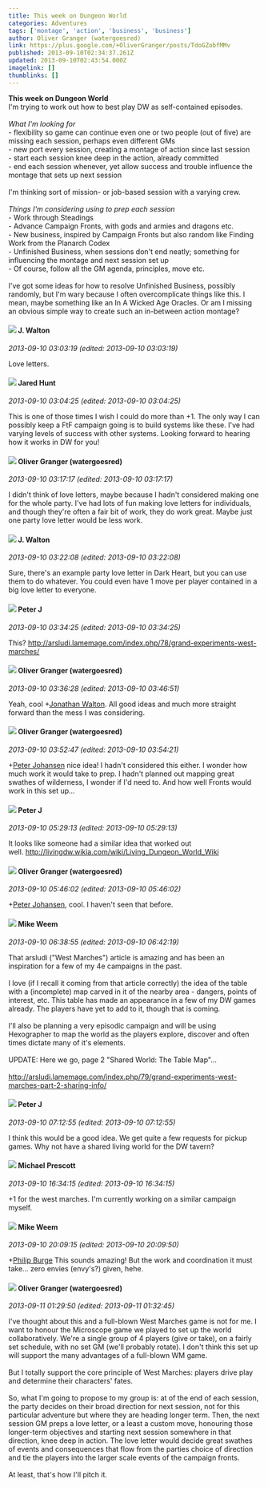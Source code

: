 ```yaml
---
title: This week on Dungeon World
categories: Adventures
tags: ['montage', 'action', 'business', 'business']
author: Oliver Granger (watergoesred)
link: https://plus.google.com/+OliverGranger/posts/TdoGZobfMMv
published: 2013-09-10T02:34:37.261Z
updated: 2013-09-10T02:43:54.000Z
imagelink: []
thumblinks: []
---
```


<b>This week on Dungeon World</b><br />I&#39;m trying to work out how to best play DW as self-contained episodes.<br /><br /><i>What I&#39;m looking for</i><br />- flexibility so game can continue even one or two people (out of five) are missing each session, perhaps even different GMs<br />- new port every session, creating a montage of action since last session<br />- start each session knee deep in the action, already committed<br />- end each session whenever, yet allow success and trouble influence the montage that sets up next session   <br /><br />I&#39;m thinking sort of mission- or job-based session with a varying crew. <br /><br /><i>Things I&#39;m considering using to prep each session</i><br />- Work through Steadings<br />- Advance Campaign Fronts, with gods and armies and dragons etc.<br />- New business, inspired by Campaign Fronts but also random like Finding Work from the Planarch Codex<br />- Unfinished Business, when sessions don&#39;t end neatly; something for influencing the montage and next session set up<br />- Of course, follow all the GM agenda, principles, move etc.<br /><br />I&#39;ve got some ideas for how to resolve Unfinished Business, possibly randomly, but I&#39;m wary because I often overcomplicate things like this. I mean, maybe something like an In A Wicked Age Oracles. Or am I missing an obvious simple way to create such an in-between action montage? 
<div id='comment z13itzki0mfvunboz04ci3jicpi1xv2afmc0k'>
  <h4><img src='{{site.baseurl}}//images/avatars/111694100408744715863_photo.jpg'> J. Walton</h4>
      <p><cite>2013-09-10 03:03:19 (edited: 2013-09-10 03:03:19)</cite></p>
        <p>Love letters.</p>
</div>
        

<div id='comment z13itzki0mfvunboz04ci3jicpi1xv2afmc0k'>
  <h4><img src='{{site.baseurl}}//images/avatars/114672456174673088574_photo.jpg'> Jared Hunt</h4>
      <p><cite>2013-09-10 03:04:25 (edited: 2013-09-10 03:04:25)</cite></p>
        <p>This is one of those times I wish I could do more than +1. The only way I can possibly keep a FtF campaign going is to build systems like these. I&#39;ve had varying levels of success with other systems. Looking forward to hearing how it works in DW for you!</p>
</div>
        

<div id='comment z13itzki0mfvunboz04ci3jicpi1xv2afmc0k'>
  <h4><img src='{{site.baseurl}}//images/avatars/115998734960985532561_photo.jpg'> Oliver Granger (watergoesred)</h4>
      <p><cite>2013-09-10 03:17:17 (edited: 2013-09-10 03:17:17)</cite></p>
        <p>I didn&#39;t think of love letters, maybe because I hadn&#39;t considered making one for the whole party. I&#39;ve had lots of fun making love letters for individuals, and though they&#39;re often a fair bit of work, they do work great. Maybe just one party love letter would be less work.</p>
</div>
        

<div id='comment z13itzki0mfvunboz04ci3jicpi1xv2afmc0k'>
  <h4><img src='{{site.baseurl}}//images/avatars/111694100408744715863_photo.jpg'> J. Walton</h4>
      <p><cite>2013-09-10 03:22:08 (edited: 2013-09-10 03:22:08)</cite></p>
        <p>Sure, there&#39;s an example party love letter in Dark Heart, but you can use them to do whatever. You could even have 1 move per player contained in a big love letter to everyone.</p>
</div>
        

<div id='comment z13itzki0mfvunboz04ci3jicpi1xv2afmc0k'>
  <h4><img src='{{site.baseurl}}//images/avatars/113692337653837882568_photo.jpg'> Peter J</h4>
      <p><cite>2013-09-10 03:34:25 (edited: 2013-09-10 03:34:25)</cite></p>
        <p>This? <a href="http://arsludi.lamemage.com/index.php/78/grand-experiments-west-marches/" class="ot-anchor">http://arsludi.lamemage.com/index.php/78/grand-experiments-west-marches/</a></p>
</div>
        

<div id='comment z13itzki0mfvunboz04ci3jicpi1xv2afmc0k'>
  <h4><img src='{{site.baseurl}}//images/avatars/115998734960985532561_photo.jpg'> Oliver Granger (watergoesred)</h4>
      <p><cite>2013-09-10 03:36:28 (edited: 2013-09-10 03:46:51)</cite></p>
        <p>Yeah, cool <span class="proflinkWrapper"><span class="proflinkPrefix">+</span><a class="proflink" href="https://plus.google.com/111694100408744715863" oid="111694100408744715863">Jonathan Walton</a></span>. All good ideas and much more straight forward than the mess I was considering. </p>
</div>
        

<div id='comment z13itzki0mfvunboz04ci3jicpi1xv2afmc0k'>
  <h4><img src='{{site.baseurl}}//images/avatars/115998734960985532561_photo.jpg'> Oliver Granger (watergoesred)</h4>
      <p><cite>2013-09-10 03:52:47 (edited: 2013-09-10 03:54:21)</cite></p>
        <p><span class="proflinkWrapper"><span class="proflinkPrefix">+</span><a class="proflink" href="https://plus.google.com/113692337653837882568" oid="113692337653837882568">Peter Johansen</a></span> nice idea! I hadn&#39;t considered this either. I wonder how much work it would take to prep. I hadn&#39;t planned out mapping great swathes of wilderness, I wonder if I&#39;d need to. And how well Fronts would work in this set up...</p>
</div>
        

<div id='comment z13itzki0mfvunboz04ci3jicpi1xv2afmc0k'>
  <h4><img src='{{site.baseurl}}//images/avatars/113692337653837882568_photo.jpg'> Peter J</h4>
      <p><cite>2013-09-10 05:29:13 (edited: 2013-09-10 05:29:13)</cite></p>
        <p>It looks like someone had a similar idea that worked out well. <a href="http://livingdw.wikia.com/wiki/Living_Dungeon_World_Wiki" class="ot-anchor">http://livingdw.wikia.com/wiki/Living_Dungeon_World_Wiki</a></p>
</div>
        

<div id='comment z13itzki0mfvunboz04ci3jicpi1xv2afmc0k'>
  <h4><img src='{{site.baseurl}}//images/avatars/115998734960985532561_photo.jpg'> Oliver Granger (watergoesred)</h4>
      <p><cite>2013-09-10 05:46:02 (edited: 2013-09-10 05:46:02)</cite></p>
        <p><span class="proflinkWrapper"><span class="proflinkPrefix">+</span><a class="proflink" href="https://plus.google.com/113692337653837882568" oid="113692337653837882568">Peter Johansen</a></span>, cool. I haven&#39;t seen that before.</p>
</div>
        

<div id='comment z13itzki0mfvunboz04ci3jicpi1xv2afmc0k'>
  <h4><img src='{{site.baseurl}}//images/avatars/106974596503338920008_photo.jpg'> Mike Weem</h4>
      <p><cite>2013-09-10 06:38:55 (edited: 2013-09-10 06:42:19)</cite></p>
        <p>That arsludi (&quot;West Marches&quot;) article is amazing and has been an inspiration for a few of my 4e campaigns in the past.<br /><br />I love (if I recall it coming from that article correctly) the idea of the table with a (incomplete) map carved in it of the nearby area - dangers, points of interest, etc. This table has made an appearance in a few of my DW games already. The players have yet to add to it, though that is coming.<br /><br />I&#39;ll also be planning a very episodic campaign and will be using Hexographer to map the world as the players explore, discover and often times dictate many of it&#39;s elements.<br /><br />UPDATE: Here we go, page 2 &quot;Shared World: The Table Map&quot;...<br /><br /><a href="http://arsludi.lamemage.com/index.php/79/grand-experiments-west-marches-part-2-sharing-info/" class="ot-anchor">http://arsludi.lamemage.com/index.php/79/grand-experiments-west-marches-part-2-sharing-info/</a></p>
</div>
        

<div id='comment z13itzki0mfvunboz04ci3jicpi1xv2afmc0k'>
  <h4><img src='{{site.baseurl}}//images/avatars/113692337653837882568_photo.jpg'> Peter J</h4>
      <p><cite>2013-09-10 07:12:55 (edited: 2013-09-10 07:12:55)</cite></p>
        <p>I think this would be a good idea. We get quite a few requests for pickup games. Why not have a shared living world for the DW tavern?</p>
</div>
        

<div id='comment z13itzki0mfvunboz04ci3jicpi1xv2afmc0k'>
  <h4><img src='{{site.baseurl}}//images/avatars/101025241405784788544_photo.jpg'> Michael Prescott</h4>
      <p><cite>2013-09-10 16:34:15 (edited: 2013-09-10 16:34:15)</cite></p>
        <p>+1 for the west marches. I&#39;m currently working on a similar campaign myself.</p>
</div>
        

<div id='comment z13itzki0mfvunboz04ci3jicpi1xv2afmc0k'>
  <h4><img src='{{site.baseurl}}//images/avatars/106974596503338920008_photo.jpg'> Mike Weem</h4>
      <p><cite>2013-09-10 20:09:15 (edited: 2013-09-10 20:09:50)</cite></p>
        <p><span class="proflinkWrapper"><span class="proflinkPrefix">+</span><a class="proflink" href="https://plus.google.com/106067728663607226394" oid="106067728663607226394">Philip Burge</a></span> This sounds amazing! But the work and coordination it must take... zero envies (envy&#39;s?) given, hehe.</p>
</div>
        

<div id='comment z13itzki0mfvunboz04ci3jicpi1xv2afmc0k'>
  <h4><img src='{{site.baseurl}}//images/avatars/115998734960985532561_photo.jpg'> Oliver Granger (watergoesred)</h4>
      <p><cite>2013-09-11 01:29:50 (edited: 2013-09-11 01:32:45)</cite></p>
        <p>I&#39;ve thought about this and a full-blown West Marches game is not for me. I want to honour the Microscope game we played to set up the world collaboratively. We&#39;re a single group of 4 players (give or take), on a fairly set schedule, with no set GM (we&#39;ll probably rotate). I don&#39;t think this set up will support the many advantages of a full-blown WM game.<br /><br />But I totally support the core principle of West Marches: players drive play and determine their characters&#39; fates.<br /><br />So, what I&#39;m going to propose to my group is: at of the end of each session, the party decides on their broad direction for next session, not for this particular adventure but where they are heading longer term. Then, the next session GM preps a love letter, or a least a custom move, honouring those longer-term objectives and starting next session somewhere in that direction, knee deep in action. The love letter would decide great swathes of events and consequences that flow from the parties choice of direction and tie the players into the larger scale events of the campaign fronts.<br /><br />At least, that&#39;s how I&#39;ll pitch it.</p>
</div>
        